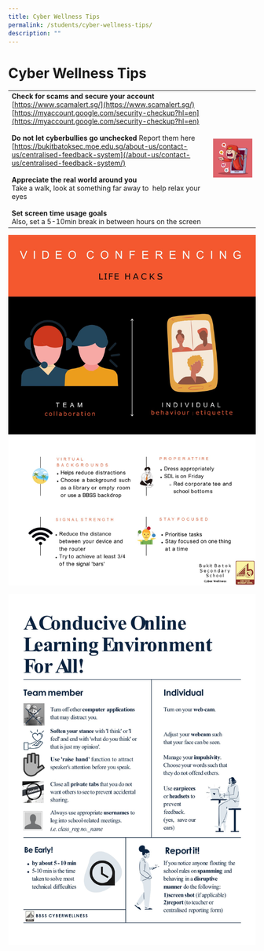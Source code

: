 ```yaml
---
title: Cyber Wellness Tips
permalink: /students/cyber-wellness-tips/
description: ""
---
```

# Cyber Wellness Tips

|   |   |
|---|---|
|**Check for scams and secure your account**<br>   [https://www.scamalert.sg/](https://www.scamalert.sg/)<br>[https://myaccount.google.com/security-checkup?hl=en](https://myaccount.google.com/security-checkup?hl=en)<br><br> **Do not let cyberbullies go unchecked**  Report them here <br>[https://bukitbatoksec.moe.edu.sg/about-us/contact-us/centralised-feedback-system](/about-us/contact-us/centralised-feedback-system/)<br><br>**Appreciate the real world around you**<br>   Take a walk, look at something far away to  help relax your eyes<br><br>**Set screen time usage goals**<br>  Also, set a 5-10min break in between hours on the screen   |![](/images/Our%20BBSS%20Experience/BBSS%20Student%20Wellbeing/Student/CW2.jpg)   |


![](/images/Our%20BBSS%20Experience/BBSS%20Student%20Wellbeing/Student/Slide1.jpg)

![](/images/Our%20BBSS%20Experience/BBSS%20Student%20Wellbeing/Student/Slide2.jpg)